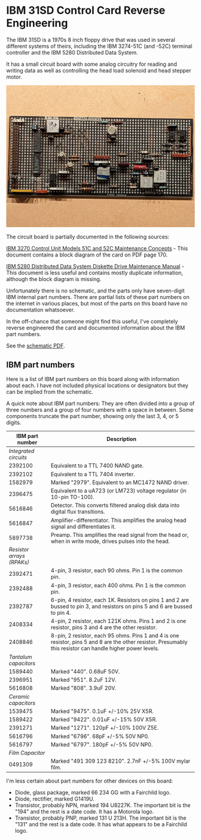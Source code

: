 # IBM 31SD Control Card Reverse Engineering

The IBM 31SD is a 1970s 8 inch floppy drive that was used in several different systems of theirs, including the IBM 3274-51C (and -52C) terminal controller and the IBM 5280 Distributed Data System.

It has a small circuit board with some analog circuitry for reading and writing data as well as controlling the head load solenoid and head stepper motor.

![31SD Control Card](https://github.com/schlae/IBM31SD/blob/main/photos/31SDControlCard.jpg)

The circuit board is partially documented in the following sources:

[IBM 3270 Control Unit Models 51C and 52C Maintenance Concepts](http://www.bitsavers.org/pdf/ibm/3274/SY27-2528-2_3274_Contol_Unit_Models_51C_and_52C_Maintenance_Concepts_Feb81.pdf) - This document contains a block diagram of the card on PDF page 170.

[IBM 5280 Distributed Data System Diskette Drive Maintenance Manual](http://bitsavers.trailing-edge.com/pdf/ibm/5280/ce/SY31-0602-0_5280_Diskette_Drive_MIM_Mar80.pdf) - This document is less useful and contains mostly duplicate information, although the block diagram is missing.

Unfortunately there is no schematic, and the parts only have seven-digit IBM internal part numbers. There are partial lists of these part numbers on the internet in various places, but most of the parts on this board have no documentation whatsoever.

In the off-chance that someone might find this useful, I've completely reverse engineered the card and documented information about the IBM part numbers.

See the [schematic PDF](https://github.com/schlae/IBM31SD/blob/main/IBM31SD.pdf).

## IBM part numbers

Here is a list of IBM part numbers on this board along with information about each. I have not included physical locations or designators but they can be implied from the schematic.

A quick note about IBM part numbers: They are often divided into a group of three numbers and a group of four numbers with a space in between. Some components truncate the part number, showing only the last 3, 4, or 5 digits.

| IBM part number | Description |
| --------------- | ----------- |
| *Integrated circuits* | |
| 2392100 | Equivalent to a TTL 7400 NAND gate. |
| 2392102 | Equivalent to a TTL 7404 inverter. |
| 1582979   | Marked "2979". Equivalent to an MC1472 NAND driver. |
| 2396475 | Equivalent to a uA723 (or LM723) voltage regulator (in 10-pin TO-100).|
| 5616846 | Detector. This converts filtered analog disk data into digital flux transitions. |
| 5616847 | Amplifier-differentiator. This amplifies the analog head signal and differentiates it. |
| 5897738 | Preamp. This amplifies the read signal from the head or, when in write mode, drives pulses into the head. |
| *Resistor arrays (RPAKs)* | |
| 2392471 | 4-pin, 3 resistor, each 90 ohms. Pin 1 is the common pin. |
| 2392488 | 4-pin, 3 resistor, each 400 ohms. Pin 1 is the common pin. |
| 2392787 | 6-pin, 4 resistor, each 1K. Resistors on pins 1 and 2 are bussed to pin 3, and resistors on pins 5 and 6 are bussed to pin 4. |
| 2408334 | 4-pin, 2 resistor, each 121K ohms. Pins 1 and 2 is one resistor, pins 3 and 4 are the other resistor. |
| 2408846 | 8-pin, 2 resistor, each 95 ohms. Pins 1 and 4 is one resistor, pins 5 and 8 are the other resistor. Presumably this resistor can handle higher power levels. |
| *Tantalum capacitors* | |
| 1589440 | Marked "440". 0.68uF 50V. |
| 2396951 | Marked "951". 8.2uF 12V. |
| 5616808 | Marked "808". 3.9uF 20V. |
| *Ceramic capacitors* | |
| 1539475 | Marked "9475". 0.1uF +/-10% 25V X5R. |
| 1589422 | Marked "9422". 0.01uF +/-15% 50V X5R. |
| 2391271 | Marked "1271". 120pF +/-10% 100V Z5E. |
| 5616796 | Marked "6796". 68pF +/-5% 50V NP0. |
| 5616797 | Marked "6797". 180pF +/-5% 50V NP0. |
| *Film Capacitor* | |
| 0491309 | Marked "491 309 123 8210". 2.7nF +/-5% 100V mylar film. |

I'm less certain about part numbers for other devices on this board:

* Diode, glass package, marked 66 234 GG with a Fairchild logo.
* Diode, rectifier, marked G1419U.
* Transistor, probably NPN, marked 194 U8227K. The important bit is the "194" and the rest is a date code. It has a Motorola logo.
* Transistor, probably PNP, marked 131 U 213H. The important bit is the "131" and the rest is a date code. It has what appears to be a Fairchild logo.

